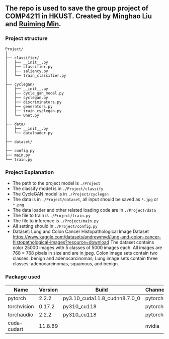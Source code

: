 ## The repo is used to save the group project of COMP4211 in HKUST. Created by Minghao Liu and [Ruiming Min](https://raymonmin.github.io).


### Project structure
```
Project/
│
├── classifier/
│   ├── __init__.py
│   ├── classifier.py
|   ├── saliency.py
│   └── train_classifier.py
│
├── cyclegan/
│   ├── __init__.py
│   ├── cycle_gan_model.py
│   ├── cyclegan.py
│   ├── discriminators.py
│   ├── generators.py
│   ├── train_cyclegan.py
│   └── Unet.py
│
├── data/
│   ├── __init__.py
│   └── dataloader.py
│
├── dataset/
│
├── config.py
├── main.py
└── train.py
```

### Project Explanation

- The path to the project model is   `./Project`
- The classify model is in `./Project/classify`
- The CycleGAN model is in `./Project/cyclegan`
- The data is in `./Project/dataset`, all input should be saved as `*.jpg` or `*.png`
- The data loader and other related loading code are in `./Project/data`
- The file to train is `./Project/train.py`
- The file to inference is `./Project/main.py`
- All setting should in `./Project/config.py`
- Dataset:
Lung and Colon Cancer Histopathological Image Dataset
https://www.kaggle.com/datasets/andrewmvd/lung-and-colon-cancer-histopathological-images?resource=download
The dataset contains color 25000 images with 5 classes of 5000 images each. All images are 768 × 768 pixels in size and are in jpeg. Colon image sets contain two classes: benign and adenocarcinomas; Lung image sets contain three classes: adenocarcinomas,
squamous, and benign. 

### Package used

| Name          | Version              | Build                   | Channel |
|---------------|----------------------|-------------------------|---------|
| pytorch       | 2.2.2                | py3.10_cuda11.8_cudnn8.7.0_0 | pytorch |
| torchvision   | 0.17.2               | py310_cu118             | pytorch |
| torchaudio    | 2.2.2                | py310_cu118             | pytorch |
| cuda-cudart   | 11.8.89              |                         | nvidia  |

